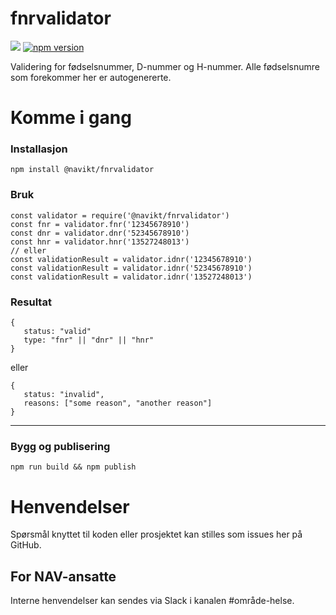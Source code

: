 fnrvalidator
================

![](https://github.com/navikt/fnrvalidator/workflows/master/badge.svg)
[![npm version](https://badge.fury.io/js/%40navikt%2Ffnrvalidator.svg)](https://badge.fury.io/js/%40navikt%2Ffnrvalidator)

Validering for fødselsnummer, D-nummer og H-nummer. Alle fødselsnumre som forekommer her er autogenererte.

# Komme i gang

### Installasjon
```
npm install @navikt/fnrvalidator
```

### Bruk
```
const validator = require('@navikt/fnrvalidator')
const fnr = validator.fnr('12345678910')
const dnr = validator.dnr('52345678910')
const hnr = validator.hnr('13527248013')
// eller
const validationResult = validator.idnr('12345678910')
const validationResult = validator.idnr('52345678910')
const validationResult = validator.idnr('13527248013')
```

### Resultat
```
{
   status: "valid"
   type: "fnr" || "dnr" || "hnr"
}
```

eller

```
{
   status: "invalid",
   reasons: ["some reason", "another reason"]
}
```

---


### Bygg og publisering
```npm run build && npm publish```

# Henvendelser

Spørsmål knyttet til koden eller prosjektet kan stilles som issues her på GitHub.

## For NAV-ansatte

Interne henvendelser kan sendes via Slack i kanalen #område-helse.
